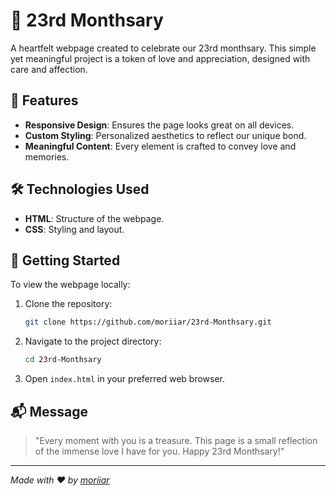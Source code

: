 
# 💖 23rd Monthsary

A heartfelt webpage created to celebrate our 23rd monthsary. This simple yet meaningful project is a token of love and appreciation, designed with care and affection.

## 🌟 Features

- **Responsive Design**: Ensures the page looks great on all devices.
- **Custom Styling**: Personalized aesthetics to reflect our unique bond.
- **Meaningful Content**: Every element is crafted to convey love and memories.

## 🛠️ Technologies Used

- **HTML**: Structure of the webpage.
- **CSS**: Styling and layout.

## 🚀 Getting Started

To view the webpage locally:

1. Clone the repository:
   ```bash
   git clone https://github.com/moriiar/23rd-Monthsary.git
   ```
2. Navigate to the project directory:
   ```bash
   cd 23rd-Monthsary
   ```
3. Open `index.html` in your preferred web browser.

## 📬 Message

> "Every moment with you is a treasure. This page is a small reflection of the immense love I have for you. Happy 23rd Monthsary!"

---

*Made with ❤️ by [moriiar](https://github.com/moriiar)*
